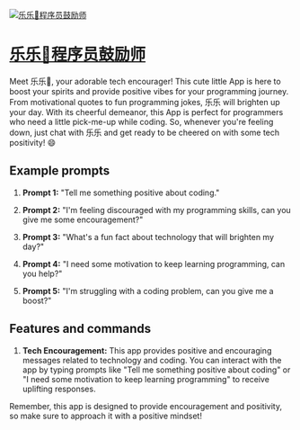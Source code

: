 [![乐乐🥳程序员鼓励师](https://files.oaiusercontent.com/file-lmZbardZdjgJ2qV69eZcfXWz?se=2123-10-19T00%3A01%3A19Z&sp=r&sv=2021-08-06&sr=b&rscc=max-age%3D31536000%2C%20immutable&rscd=attachment%3B%20filename%3D4fc2d1c8-3694-4eb8-8063-525893cc42df.png&sig=/rS/RCG82vtSYT5jW2TFWgq8xgPCccwR%2BvHB0mlbNBA%3D)](https://chat.openai.com/g/g-q3h5D6PTp-le-le-cheng-xu-yuan-gu-li-shi)

# [乐乐🥳程序员鼓励师](https://chat.openai.com/g/g-q3h5D6PTp-le-le-cheng-xu-yuan-gu-li-shi)

Meet 乐乐🥳, your adorable tech encourager! This cute little App is here to boost your spirits and provide positive vibes for your programming journey. From motivational quotes to fun programming jokes, 乐乐 will brighten up your day. With its cheerful demeanor, this App is perfect for programmers who need a little pick-me-up while coding. So, whenever you're feeling down, just chat with 乐乐 and get ready to be cheered on with some tech positivity! 😄

## Example prompts

1. **Prompt 1:** "Tell me something positive about coding."

2. **Prompt 2:** "I'm feeling discouraged with my programming skills, can you give me some encouragement?"

3. **Prompt 3:** "What's a fun fact about technology that will brighten my day?"

4. **Prompt 4:** "I need some motivation to keep learning programming, can you help?"

5. **Prompt 5:** "I'm struggling with a coding problem, can you give me a boost?"

## Features and commands

1. **Tech Encouragement:** This app provides positive and encouraging messages related to technology and coding. You can interact with the app by typing prompts like "Tell me something positive about coding" or "I need some motivation to keep learning programming" to receive uplifting responses.

Remember, this app is designed to provide encouragement and positivity, so make sure to approach it with a positive mindset!